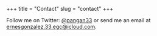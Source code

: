 +++
title = "Contact"
slug = "contact"
+++

Follow me on Twitter: [@pangan33](https://twitter.com/pangan33) or send me an email at ernesgonzalez.33.egc@icloud.com.